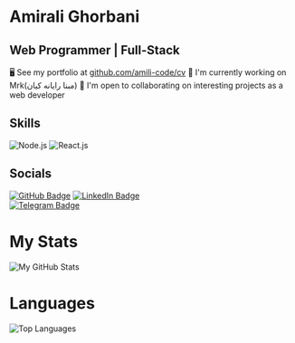 # Amirali Ghorbani

## Web Programmer | Full-Stack

🖥️ See my portfolio at [github.com/amili-code/cv](https://github.com/amili-code/cv)
🚀 I'm currently working on Mrk(مبنا رایانه کیان)
🤝 I'm open to collaborating on interesting projects as a web developer

## Skills

![Node.js](https://img.shields.io/badge/Node%20js-339933?style=for-the-badge&logo=nodedotjs&logoColor=white) 
![React.js](https://img.shields.io/badge/React-20232A?style=for-the-badge&logo=react&logoColor=61DAFB)

## Socials
[![GitHub Badge](https://img.shields.io/badge/-GitHub-24292F?style=for-the-badge&logo=github&logoColor=white)](https://github.com/amili-code/cv)
[![LinkedIn Badge](https://img.shields.io/badge/-LinkedIn-0077B5?style=for-the-badge&logo=linkedin&logoColor=white)](https://www.linkedin.com/in/amiralighorbani/)  
[![Telegram Badge](https://img.shields.io/badge/-Telegram-0088CC?style=for-the-badge&logo=telegram&logoColor=white)](https://t.me/Khodeamili)

# My Stats
![My GitHub Stats](https://github-readme-stats.vercel.app/api?username=amili-code&show_icons=true&hide_title=true)

# Languages
![Top Languages](https://github-readme-stats.vercel.app/api/top-langs/?username=amili-code)
